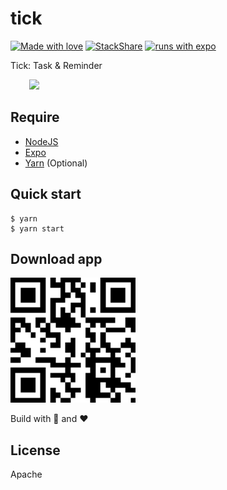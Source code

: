 # tick

[![Made with love](https://img.shields.io/badge/made-with%20❤️-blue)](https://github.com/cuongw)
[![StackShare](http://img.shields.io/badge/tech-stack-0690fa.svg?style=flat)](https://stackshare.io/cuongw/tick)
[![runs with expo](https://img.shields.io/badge/Runs%20with%20Expo-000.svg?style=flat-square&logo=EXPO&labelColor=f3f3f3&logoColor=000)](https://expo.io/)

Tick: Task & Reminder

<span style="margin: 30px"><img src="./images/tick.gif" width=300 /></span>

## Require

- [NodeJS](https://nodejs.org/en/)
- [Expo](https://expo.io/)
- [Yarn](https://yarnpkg.com/lang/en/) (Optional)

## Quick start

```shell
$ yarn
$ yarn start
```

## Download app

<a href="https://expo.io/@cuongndt/tick"><img src="./images/qr_code.png" height=200 /></a>

Build with 🙌 and ❤️


## License

Apache
